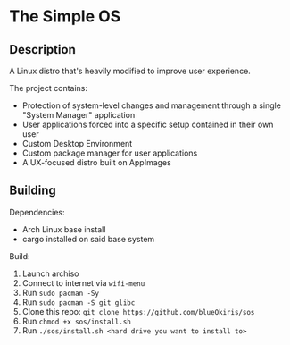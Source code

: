 # The Simple OS

## Description

A Linux distro that's heavily modified to improve user experience.

The project contains:
- Protection of system-level changes and management through a single "System Manager" application
- User applications forced into a specific setup contained in their own user
- Custom Desktop Environment
- Custom package manager for user applications
- A UX-focused distro built on AppImages

## Building

Dependencies:
- Arch Linux base install
- cargo installed on said base system

Build:
1. Launch archiso
2. Connect to internet via `wifi-menu`
3. Run `sudo pacman -Sy`
4. Run `sudo pacman -S git glibc`
5. Clone this repo: `git clone https://github.com/blueOkiris/sos`
6. Run `chmod +x sos/install.sh`
7. Run `./sos/install.sh <hard drive you want to install to>`
